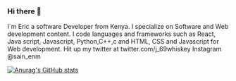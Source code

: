 ### Hi there 👋 
I`m Eric a software Developer from Kenya. I specialize on Software and Web development content. I code languages and frameworks such as React, Java script, Javascript,
Python,C++,c and HTML, CSS and Javascript for Web development.
Hit up my twitter at twitter.com/j_69whiskey
Instagram @sain_enm


[![Anurag's GitHub stats](https://github-readme-stats.vercel.app/api?username=EricNdivo)](https://github.com/anuraghazra/github-readme-stats)
